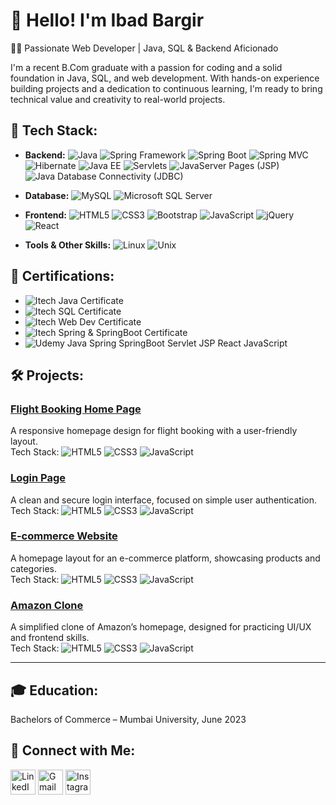 # 👋 Hello! I'm Ibad Bargir

👨‍💻 Passionate Web Developer | Java, SQL & Backend Aficionado

I'm a recent B.Com graduate with a passion for coding and a solid foundation in Java, SQL, and web development. With hands-on experience building projects and a dedication to continuous learning, I'm ready to bring technical value and creativity to real-world projects.

## 💼 Tech Stack:

- **Backend:** ![Java](https://img.shields.io/badge/Java-007396?style=flat&logo=java&logoColor=white) ![Spring Framework](https://img.shields.io/badge/Spring_Framework-6DB33F?style=flat&logo=spring&logoColor=white) ![Spring Boot](https://img.shields.io/badge/Spring_Boot-6DB33F?style=flat&logo=springboot&logoColor=white) ![Spring MVC](https://img.shields.io/badge/Spring_MVC-6DB33F?style=flat&logo=spring&logoColor=white) ![Hibernate](https://img.shields.io/badge/Hibernate-59666C?style=flat&logo=hibernate&logoColor=white) ![Java EE](https://img.shields.io/badge/Java_EE-007396?style=flat&logo=java&logoColor=white) ![Servlets](https://img.shields.io/badge/Servlets-0068A5?style=flat&logo=java&logoColor=white) ![JavaServer Pages (JSP)](https://img.shields.io/badge/JSP-0068A5?style=flat&logo=java&logoColor=white) ![Java Database Connectivity (JDBC)](https://img.shields.io/badge/JDBC-6DB33F?style=flat&logo=java&logoColor=white)

- **Database:** ![MySQL](https://img.shields.io/badge/MySQL-4479A1?style=flat&logo=mysql&logoColor=white) ![Microsoft SQL Server](https://img.shields.io/badge/Microsoft_SQL_Server-CC2927?style=flat&logo=microsoft-sql-server&logoColor=white)

- **Frontend:** ![HTML5](https://img.shields.io/badge/HTML5-E34F26?style=flat&logo=html5&logoColor=white) ![CSS3](https://img.shields.io/badge/CSS3-1572B6?style=flat&logo=css3&logoColor=white) ![Bootstrap](https://img.shields.io/badge/Bootstrap-563D7C?style=flat&logo=bootstrap&logoColor=white) ![JavaScript](https://img.shields.io/badge/JavaScript-F7DF1E?style=flat&logo=javascript&logoColor=black) ![jQuery](https://img.shields.io/badge/jQuery-0769AD?style=flat&logo=jquery&logoColor=white) ![React](https://img.shields.io/badge/React-61DAFB?style=flat&logo=react&logoColor=black)

- **Tools & Other Skills:** ![Linux](https://img.shields.io/badge/Linux-FCC624?style=flat&logo=linux&logoColor=black) ![Unix](https://img.shields.io/badge/UNIX-000000?style=flat&logo=unix&logoColor=white)




## 📜 Certifications:

- ![Itech Java Certificate](https://img.shields.io/badge/Java%20Development%20Certificate-Itech%20Institute-brightgreen)
- ![Itech SQL Certificate](https://img.shields.io/badge/SQL%20and%20Web%20Programming%20Certificate-Itech%20Institute-blue)
- ![Itech Web Dev Certificate](https://img.shields.io/badge/Web%20Development%20Certificate%20(HTML%20%26%20CSS)-Itech%20Institute-orange)
- ![Itech Spring & SpringBoot Certificate](https://img.shields.io/badge/Spring%20and%20Spring%20Boot%20Certificate-Itech%20Institute-yellow)
- ![Udemy Java Spring SpringBoot Servlet JSP React JavaScript](https://img.shields.io/badge/Spring%2C%20Spring%20Boot%2C%20Java%2C%20React%2C%20JavaScript%20Certificate-Udemy-lightblue)


## 🛠 Projects:

### [Flight Booking Home Page](https://ibadbargir.github.io/Flight-Booking-Home-Page/)  
A responsive homepage design for flight booking with a user-friendly layout.  
Tech Stack: ![HTML5](https://img.shields.io/badge/HTML5-E34F26?style=flat&logo=html5&logoColor=white) ![CSS3](https://img.shields.io/badge/CSS3-1572B6?style=flat&logo=css3&logoColor=white) ![JavaScript](https://img.shields.io/badge/JavaScript-F7DF1E?style=flat&logo=javascript&logoColor=black)

### [Login Page](https://ibadbargir.github.io/login-page/)  
A clean and secure login interface, focused on simple user authentication.  
Tech Stack: ![HTML5](https://img.shields.io/badge/HTML5-E34F26?style=flat&logo=html5&logoColor=white) ![CSS3](https://img.shields.io/badge/CSS3-1572B6?style=flat&logo=css3&logoColor=white) ![JavaScript](https://img.shields.io/badge/JavaScript-F7DF1E?style=flat&logo=javascript&logoColor=black)

### [E-commerce Website](https://ibadbargir.github.io/Ecommerce-home-page/)  
A homepage layout for an e-commerce platform, showcasing products and categories.  
Tech Stack: ![HTML5](https://img.shields.io/badge/HTML5-E34F26?style=flat&logo=html5&logoColor=white) ![CSS3](https://img.shields.io/badge/CSS3-1572B6?style=flat&logo=css3&logoColor=white) ![JavaScript](https://img.shields.io/badge/JavaScript-F7DF1E?style=flat&logo=javascript&logoColor=black)

### [Amazon Clone](https://ibadbargir.github.io/Amazon-clone/)  
A simplified clone of Amazon’s homepage, designed for practicing UI/UX and frontend skills.  
Tech Stack: ![HTML5](https://img.shields.io/badge/HTML5-E34F26?style=flat&logo=html5&logoColor=white) ![CSS3](https://img.shields.io/badge/CSS3-1572B6?style=flat&logo=css3&logoColor=white) ![JavaScript](https://img.shields.io/badge/JavaScript-F7DF1E?style=flat&logo=javascript&logoColor=black) 

---

## 🎓 Education:

Bachelors of Commerce – Mumbai University, June 2023

## 📱 Connect with Me:

<a href="https://www.linkedin.com/in/ibad-mohammad-javed-bargir-5b48742b0/" target="_blank"><img src="https://img.shields.io/badge/LinkedIn-0077B5?style=flat-square&logo=linkedin&logoColor=white" alt="LinkedIn" height="40"></a>
<a href="mailto:ibad72086@gmail.com" target="_blank"><img src="https://img.shields.io/badge/Gmail-D14836?style=flat-square&logo=gmail&logoColor=white" alt="Gmail" height="40"></a>
<a href="https://www.instagram.com/ibadbargir/" target="_blank"><img src="https://img.shields.io/badge/Instagram-E4405F?style=flat-square&logo=instagram&logoColor=white" alt="Instagram" height="40"></a>


